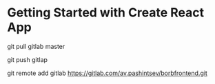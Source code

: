 # Getting Started with Create React App

git pull gitlab master

git push gitlap

git remote add gitlab https://gitlab.com/av.pashintsev/borbfrontend.git
